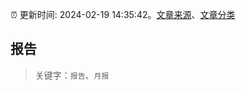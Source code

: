 :alarm_clock: 更新时间: 2024-02-19 14:35:42。[文章来源](/README.md)、[文章分类](/TAGS.md)

## 报告


> 关键字：`报告`、`月报`



